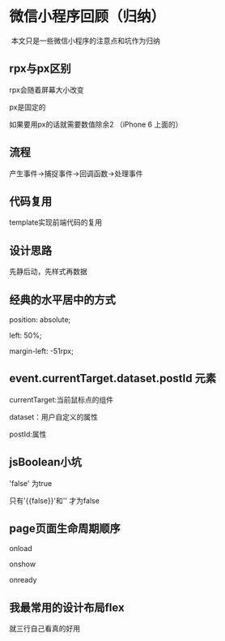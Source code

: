 # 微信小程序回顾（归纳）

​	本文只是一些微信小程序的注意点和坑作为归纳



## rpx与px区别

rpx会随着屏幕大小改变

 px是固定的

如果要用px的话就需要数值除余2 （iPhone 6 上面的）



## 流程

产生事件->捕捉事件->回调函数->处理事件



## 代码复用

template实现前端代码的复用



## 设计思路

先静后动，先样式再数据



## 经典的水平居中的方式

position: absolute;

left: 50%;

margin-left: -51rpx;



## event.currentTarget.dataset.postId 元素

currentTarget:当前鼠标点的组件

dataset：用户自定义的属性

postId:属性



## jsBoolean小坑

'false' 为true

只有'{{false}}'和'' 才为false



## page页面生命周期顺序

onload

onshow

onready



## 我最常用的设计布局flex

就三行自己看真的好用

